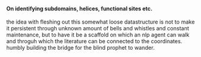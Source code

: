 
#### On identifying subdomains, helices, functional sites etc.

the idea with fleshing out this somewhat loose datastructure is not to make it persistent through unknown amount of bells and whistles and constant maintenance, but to have it be a scaffold on which an nlp agent can walk and throguh which the literature can be connected to the coordinates. humbly building the bridge for the blind prophet to wander.